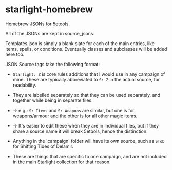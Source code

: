 # starlight-homebrew
Homebrew JSONs for 5etools.

All of the JSONs are kept in source_jsons.

Templates.json is simply a blank slate for each of the main entries, like items, spells, or conditions. Eventually classes and subclasses will be added here too.

JSON Source tags take the following format:
- `Starlight: Z` is core rules additions that I would use in any campaign of mine. These are typically abbreviated to `S: Z` in the actual source, for readability.
- They are labelled separately so that they can be used separately, and together while being in separate files.
- \-> e.g.: `S: Items` and `S: Weapons` are similar, but one is for weapons/armour and the other is for all other magic items.
- \-> It's easier to edit these when they are in individual files, but if they share a source name it will break 5etools, hence the distinction.

- Anything in the 'campaign' folder will have its own source, such as `SToD` for Shifting Tides of Delamir.
- These are things that are specific to one campaign, and are not included in the main Starlight collection for that reason.
